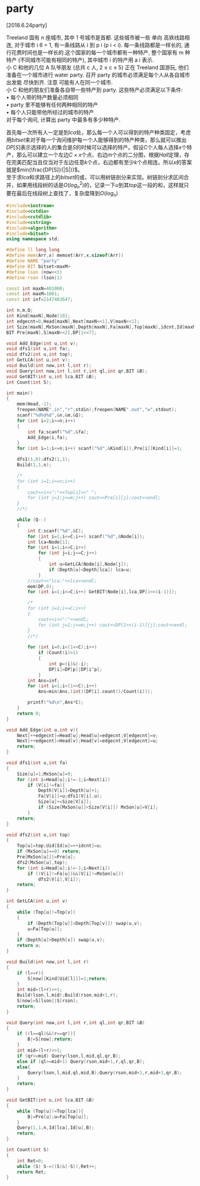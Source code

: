 # party
[2018.6.24party]

Treeland 国有 n 座城市, 其中 1 号城市是首都. 这些城市被一些 单向 高铁线路相连, 对于城市 i 6 = 1, 有一条线路从 i 到 p i (p i < i). 每一条线路都是一样长的, 通行花费时间也是一样长的.这个国家的每一个城市都有一种特产, 整个国家有 m 种特产 (不同城市可能有相同的特产), 其中城市 i 的特产用 a i 表示.  
小 C 和他的几位 A 队爷朋友 (总共 c 人, 2 ≤ c ≤ 5) 正在 Treeland 国游玩, 他们准备在一个城市进行 water party. 召开 party 的城市必须满足每个人从各自城市出发能 尽快到齐. 注意 可能有人在同一个城市.  
小 C 和他的朋友们准备各自带一些特产到 party. 这些特产必须满足以下条件:  
• 每个人带的特产数量必须相同  
• party 里不能够有任何两种相同的特产  
• 每个人只能带他所经过的城市的特产  
对于每个询问, 计算出 party 中最多有多少种特产.

首先每一次所有人一定是到$lca$处，那么每一个人可以得到的特产种类固定，考虑用$bitset$来对于每一个询问维护每一个人能够得到的特产种类，那么就可以推出$DP[S]$表示选择的人的集合是$S$的时候可以选择的特产。假设$C$个人每人选择$x$个特产，那么可以建立一个左边$C\times x$个点、右边$m$个点的二分图，根据$Hall$定理，存在完美匹配当且仅当对于左边任意$k$个点，右边都有至少$k$个点相连。所以$x$的答案就是$min(\frac{DP[S]}{|S|})$。  
至于求$lca$和求路径上的$bitset$的或，可以用树链剖分来实现。树链剖分求区间合并，如果用线段树的话是$O(log _ n^2)$的，记录一下$u$到其$top$这一段的和，这样就只要在最后在线段树上查找了，复杂度降到$O(log _ n)$

```cpp
#include<iostream>
#include<cstdio>
#include<cstdlib>
#include<cstring>
#include<algorithm>
#include<bitset>
using namespace std;

#define ll long long
#define mem(Arr,x) memset(Arr,x,sizeof(Arr))
#define NAME "party"
#define BIT bitset<maxM>
#define lson (now<<1)
#define rson (lson|1)

const int maxN=401000;
const int maxM=1001;
const int inf=2147483647;

int n,m,Q;
int Kind[maxN],Node[10];
int edgecnt=0,Head[maxN],Next[maxN<<1],V[maxN<<1];
int Size[maxN],MxSon[maxN],Depth[maxN],Fa[maxN],Top[maxN],idcnt,Id[maxN],Uid[maxN];
BIT Pre[maxN],S[maxN<<2],DP[1<<7];

void Add_Edge(int u,int v);
void dfs1(int u,int fa);
void dfs2(int u,int top);
int GetLCA(int u,int v);
void Build(int now,int l,int r);
void Query(int now,int l,int r,int ql,int qr,BIT &B);
void GetBIT(int u,int lca,BIT &B);
int Count(int S);

int main()
{
	mem(Head,-1);
	freopen(NAME".in","r",stdin);freopen(NAME".out","w",stdout);
	scanf("%d%d%d",&n,&m,&Q);
	for (int i=2;i<=n;i++)
	{
		int fa;scanf("%d",&fa);
		Add_Edge(i,fa);
	}
	for (int i=1;i<=n;i++) scanf("%d",&Kind[i]),Pre[i][Kind[i]]=1;

	dfs1(1,0);dfs2(1,1);
	Build(1,1,n);

	/*
	for (int i=1;i<=n;i++)
	{
		cout<<i<<":"<<Top[i]<<" ";
		for (int j=1;j<=m;j++) cout<<Pre[i][j];cout<<endl;
	}
	//*/

	while (Q--)
	{
		int C;scanf("%d",&C);
		for (int i=1;i<=C;i++) scanf("%d",&Node[i]);
		int lca=Node[1];
		for (int i=1;i<=C;i++)
			for (int j=i;j<=C;j++)
			{
				int u=GetLCA(Node[i],Node[j]);
				if (Depth[u]<Depth[lca]) lca=u;
			}
		//cout<<"lca:"<<lca<<endl;
		mem(DP,0);
		for (int i=1;i<=C;i++) GetBIT(Node[i],lca,DP[1<<(i-1)]);

		/*
		for (int i=1;i<=C;i++)
		{
			cout<<i<<":"<<endl;
			for (int j=1;j<=m;j++) cout<<DP[1<<(i-1)][j];cout<<endl;
		}
		//*/
		
		for (int i=0;i<(1<<C);i++)
			if (Count(i)>1)
			{
				int p=(i)&(-i);
				DP[i]=DP[p]|DP[i^p];
			}
		int Ans=inf;
		for (int i=1;i<(1<<C);i++)
			Ans=min(Ans,(int)(DP[i].count()/Count(i)));

		printf("%d\n",Ans*C);
	}
	return 0;
}

void Add_Edge(int u,int v){
	Next[++edgecnt]=Head[u];Head[u]=edgecnt;V[edgecnt]=v;
	Next[++edgecnt]=Head[v];Head[v]=edgecnt;V[edgecnt]=u;
	return;
}

void dfs1(int u,int fa)
{
	Size[u]=1;MxSon[u]=0;
	for (int i=Head[u];i!=-1;i=Next[i])
		if (V[i]!=fa){
			Depth[V[i]]=Depth[u]+1;
			Fa[V[i]]=u;dfs1(V[i],u);
			Size[u]+=Size[V[i]];
			if (Size[MxSon[u]]<Size[V[i]]) MxSon[u]=V[i];
		}
	return;
}

void dfs2(int u,int top)
{
	Top[u]=top;Uid[Id[u]=++idcnt]=u;
	if (MxSon[u]==0) return;
	Pre[MxSon[u]]|=Pre[u];
	dfs2(MxSon[u],top);
	for (int i=Head[u];i!=-1;i=Next[i])
		if ((V[i]!=Fa[u])&&(V[i]!=MxSon[u]))
			dfs2(V[i],V[i]);
	return;
}

int GetLCA(int u,int v)
{
	while (Top[u]!=Top[v])
	{
		if (Depth[Top[u]]<Depth[Top[v]]) swap(u,v);
		u=Fa[Top[u]];
	}
	if (Depth[u]>Depth[v]) swap(u,v);
	return u;
}

void Build(int now,int l,int r)
{
	if (l==r){
		S[now][Kind[Uid[l]]]=1;return;
	}
	int mid=(l+r)>>1;
	Build(lson,l,mid);Build(rson,mid+1,r);
	S[now]=S[lson]|S[rson];
	return;
}

void Query(int now,int l,int r,int ql,int qr,BIT &B)
{
	if ((l==ql)&&(r==qr)){
		B|=S[now];return;
	}
	int mid=(l+r)>>1;
	if (qr<=mid) Query(lson,l,mid,ql,qr,B);
	else if (ql>=mid+1) Query(rson,mid+1,r,ql,qr,B);
	else{
		Query(lson,l,mid,ql,mid,B);Query(rson,mid+1,r,mid+1,qr,B);
	}
	return;
}

void GetBIT(int u,int lca,BIT &B)
{
	while (Top[u]!=Top[lca]){
		B|=Pre[u];u=Fa[Top[u]];
	}
	Query(1,1,n,Id[lca],Id[u],B);
	return;
}

int Count(int S)
{
	int Ret=0;
	while (S) S-=((S)&(-S)),Ret++;
	return Ret;
}
```